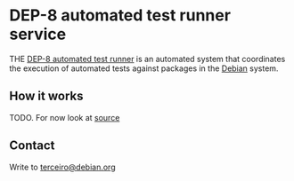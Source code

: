 # DEP-8 automated test runner service

THE [DEP-8 automated test runner](.) is an automated system that coordinates
the execution of automated tests against packages in the
[Debian](http://www.debian.org/) system.

## How it works

TODO. For now look at
[source](http://anonscm.debian.org/gitweb/?p=users/terceiro/dep8.git;a=summary)

## Contact

Write to terceiro@debian.org
